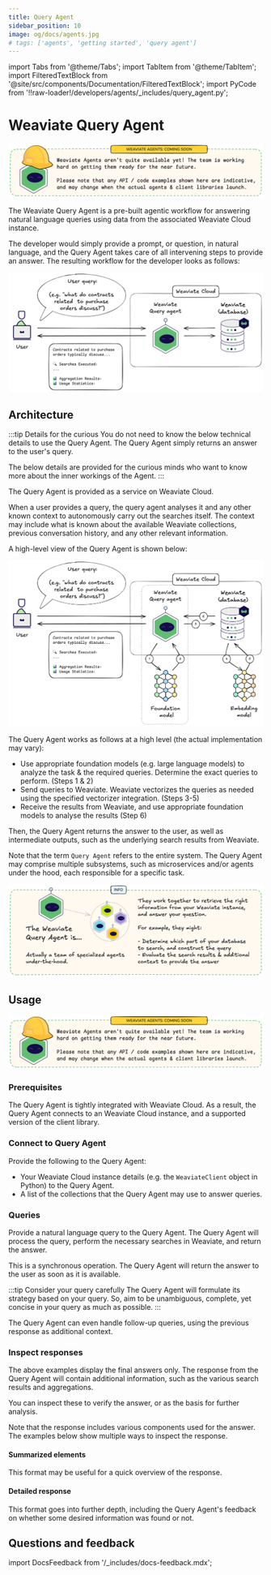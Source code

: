 ```yaml
---
title: Query Agent
sidebar_position: 10
image: og/docs/agents.jpg
# tags: ['agents', 'getting started', 'query agent']
---
```


import Tabs from '@theme/Tabs';
import TabItem from '@theme/TabItem';
import FilteredTextBlock from '@site/src/components/Documentation/FilteredTextBlock';
import PyCode from '!!raw-loader!/developers/agents/_includes/query_agent.py';

# Weaviate Query Agent

![Weaviate Agents - Coming soon](./_includes/agents_coming_soon.png "Weaviate Agents - Coming soon")

The Weaviate Query Agent is a pre-built agentic workflow for answering natural language queries using data from the associated Weaviate Cloud instance.

The developer would simply provide a prompt, or question, in natural language, and the Query Agent takes care of all intervening steps to provide an answer. The resulting workflow for the developer looks as follows:

![Weaviate Query Agent from a user perspective](./_includes/query_agent_usage.png "Weaviate Query Agent from a user perspective")

## Architecture

:::tip Details for the curious
You do not need to know the below technical details to use the Query Agent. The Query Agent simply returns an answer to the user's query.
<br/>

The below details are provided for the curious minds who want to know more about the inner workings of the Agent.
:::

The Query Agent is provided as a service on Weaviate Cloud.

When a user provides a query, the query agent analyses it and any other known context to autonomously carry out the searches itself. The context may include what is known about the available Weaviate collections, previous conversation history, and any other relevant information.

A high-level view of the Query Agent is shown below:

![Weaviate Query Agent at a high level](./_includes/query_agent_architecture.png "Weaviate Query Agent at a high level")

The Query Agent works as follows at a high level (the actual implementation may vary):

- Use appropriate foundation models (e.g. large language models) to analyze the task & the required queries. Determine the exact queries to perform. (Steps 1 & 2)
- Send queries to Weaviate. Weaviate vectorizes the queries as needed using the specified vectorizer integration. (Steps 3-5)
- Receive the results from Weaviate, and use appropriate foundation models to analyse the results (Step 6)

Then, the Query Agent returns the answer to the user, as well as intermediate outputs, such as the underlying search results from Weaviate.

Note that the term `Query Agent` refers to the entire system. The Query Agent may comprise multiple subsystems, such as microservices and/or agents under the hood, each responsible for a specific task.

![Weaviate Query Agent comprises multiple agents](./_includes/query_agent_info.png "Weaviate Query Agent comprises multiple agents")

## Usage

![Weaviate Agents - Coming soon](./_includes/agents_coming_soon.png "Weaviate Agents - Coming soon")

### Prerequisites

The Query Agent is tightly integrated with Weaviate Cloud. As a result, the Query Agent connects to an Weaviate Cloud instance, and a supported version of the client library.

### Connect to Query Agent

Provide the following to the Query Agent:

- Your Weaviate Cloud instance details (e.g. the `WeaviateClient` object in Python) to the Query Agent.
- A list of the collections that the Query Agent may use to answer queries.

<Tabs groupId="languages">

<TabItem value="py_agents" label="Python[agents]">
    <FilteredTextBlock
        text={PyCode}
        startMarker="# START InstantiateQueryAgent"
        endMarker="# END InstantiateQueryAgent"
        language="py"
    />
</TabItem>

</Tabs>

### Queries

Provide a natural language query to the Query Agent. The Query Agent will process the query, perform the necessary searches in Weaviate, and return the answer.

This is a synchronous operation. The Query Agent will return the answer to the user as soon as it is available.

:::tip Consider your query carefully
The Query Agent will formulate its strategy based on your query. So, aim to be unambiguous, complete, yet concise in your query as much as possible.
:::

<Tabs groupId="languages">

<TabItem value="py_agents" label="Python[agents]">
    <FilteredTextBlock
        text={PyCode}
        startMarker="# START BasicQuery"
        endMarker="# END BasicQuery"
        language="py"
    />
</TabItem>

</Tabs>

The Query Agent can even handle follow-up queries, using the previous response as additional context.

<Tabs groupId="languages">
    <TabItem value="py_agents" label="Python[agents]">
        <FilteredTextBlock
            text={PyCode}
            startMarker="# START FollowUpQuery"
            endMarker="# END FollowUpQuery"
            language="py"
        />
    </TabItem>
</Tabs>

### Inspect responses

The above examples display the final answers only. The response from the Query Agent will contain additional information, such as the various search results and aggregations.

You can inspect these to verify the answer, or as the basis for further analysis.

Note that the response includes various components used for the answer. The examples below show multiple ways to inspect the response.

#### Summarized elements

This format may be useful for a quick overview of the response.

<Tabs groupId="languages">
    <TabItem value="py_agents" label="Python[agents]">
        <FilteredTextBlock
            text={PyCode}
            startMarker="# START InspectResponseShort"
            endMarker="# END InspectResponseShort"
            language="py"
        />
    </TabItem>
</Tabs>

#### Detailed response

This format goes into further depth, including the Query Agent's feedback on whether some desired information was found or not.

<Tabs groupId="languages">
    <TabItem value="py_agents" label="Python[agents]">
        <FilteredTextBlock
            text={PyCode}
            startMarker="# START InspectResponseFull"
            endMarker="# END InspectResponseFull"
            language="py"
        />
    </TabItem>
</Tabs>


## Questions and feedback

import DocsFeedback from '/_includes/docs-feedback.mdx';

<DocsFeedback/>

